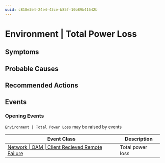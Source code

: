 ```yaml
---
uuid: c818e3e4-24e4-43ce-b85f-10b89b41642b
---
```

# Environment | Total Power Loss

## Symptoms

## Probable Causes

## Recommended Actions

## Events

### Opening Events
`Environment | Total Power Loss` may be raised by events

| Event Class                                                                                                                     | Description      |
| ------------------------------------------------------------------------------------------------------------------------------- | ---------------- |
| [Network \| OAM \| Client Recieved Remote Failure](ref://event-classes-reference/network/oam/client-recieved-remote-failure.md) | Total power loss |
